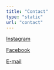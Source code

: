 ```yaml
---
title: "Contact"
type: "static"
url: "contact"
---
```


[Instagram](https://www.instagram.com/templatenote/)

[Facebook](https://www.facebook.com/TemplateNote/)

[E-mail](mailto:info@templatenote.com) 
